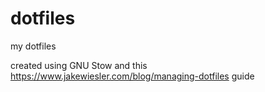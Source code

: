 # dotfiles
my dotfiles

created using GNU Stow and this https://www.jakewiesler.com/blog/managing-dotfiles guide
